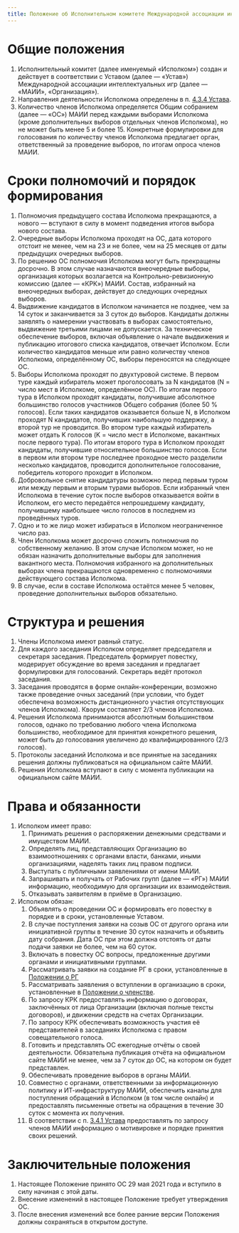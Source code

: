 ```yaml
---
title: Положение об Исполнительном комитете Международной ассоциации интеллектуальных игр
---
```


# Общие положения

1. Исполнительный комитет (далее именуемый «Исполком») создан и действует в
   соответствии с Уставом (далее — «Устав») Международной ассоциации
   интеллектуальных игр (далее — «МАИИ», «Организация»).
2. Направления деятельности Исполкома определены в п. [4.3.4 Устава](statute.ru.md#ref4_3_4).
3. Количество членов Исполкома определяется Общим собранием (далее — «ОС») МАИИ
   перед каждыми выборами Исполкома (кроме дополнительных выборов отдельных
   членов Исполкома), но не может быть менее 5 и более 15. Конкретные
   формулировки для голосования по количеству членов Исполкома предлагает орган,
   ответственный за проведение выборов, по итогам опроса членов МАИИ.
   
# Сроки полномочий и порядок формирования

1. Полномочия предыдущего состава Исполкома прекращаются, а нового — вступают в силу в момент подведения итогов выбора нового состава.
2. Очередные выборы Исполкома проходят на ОС, дата которого отстоит не менее, чем на 23 и не более, чем на 25 месяцев от даты предыдущих очередных выборов.
3. По решению ОС полномочия Исполкома могут быть прекращены досрочно. В этом случае назначаются внеочередные выборы, организация которых возлагается на Контрольно-ревизионную комиссию (далее — «КРК») МАИИ. Cостав, избранный на внеочередных выборах, действует до следующих очередных выборов.
4. Выдвижение кандидатов в Исполком начинается не позднее, чем за 14 суток и заканчивается за 3 суток до выборов. Кандидаты должны заявлять о намерении участвовать в выборах самостоятельно, выдвижение третьими лицами не допускается.  За техническое обеспечение выборов, включая объявление о начале выдвижения и публикацию итогового списка кандидатов, отвечает Исполком. Если количество кандидатов меньше или равно количеству членов Исполкома, определённому ОС, выборы переносятся на следующее ОС.
5. Выборы Исполкома проходят по двухтуровой системе. В первом туре каждый избиратель может проголосовать за N кандидатов (N = число мест в Исполкоме, определённое ОС). По итогам первого тура в Исполком проходят кандидаты, получившие абсолютное большинство голосов участников Общего собрания (более 50 % голосов). Если таких кандидатов оказывается больше N, в Исполком проходят N кандидатов, получивших наибольшую поддержку, а второй тур не проводится. Во втором туре каждый избиратель может отдать K голосов (K = число мест в Исполкоме, вакантных после первого тура). По итогам второго тура в Исполком проходят кандидаты, получившие относительное большинство голосов. Если в первом или втором туре последнее проходное место разделили несколько кандидатов, проводится дополнительное голосование, победитель которого проходит в Исполком.
6. Добровольное снятие кандидатуры возможно перед первым туром или между первым и вторым турами выборов. Если избранный член Исполкома в течение суток после выборов отказывается войти в Исполком, его место передаётся непрошедшему кандидату, получившему наибольшее число голосов в последнем из проведённых туров.
7. Одно и то же лицо может избираться в Исполком неограниченное число раз.
8. Член Исполкома может досрочно сложить полномочия по собственному желанию. В этом случае Исполком может, но не обязан назначить дополнительные выборы для заполнения вакантного места. Полномочия избранного на дополнительных выборах члена прекращаются одновременно с полномочиями действующего состава Исполкома.
9. В случае, если в составе Исполкома остаётся менее 5 человек, проведение дополнительных выборов обязательно.

# Структура и решения

1. Члены Исполкома имеют равный статус.
2. Для каждого заседания Исполком определяет председателя и секретаря заседания. Председатель формирует повестку, модерирует обсуждение во время заседания и предлагает формулировки для голосований. Секретарь ведёт протокол заседания.
3. Заседания проводятся в форме онлайн-конференции, возможно также проведение очных заседаний (при условии, что будет обеспечена возможность дистанционного участия отсутствующих членов Исполкома). Кворум составляет 2/3 членов Исполкома.
4. Решения Исполкома принимаются абсолютным большинством голосов, однако по требованию любого члена Исполкома большинство, необходимое для принятия конкретного решения, может быть до голосования увеличено до квалифицированного (2/3 голосов).
5. Протоколы заседаний Исполкома и все принятые на заседаниях решения должны публиковаться на официальном сайте МАИИ.
6. Решения Исполкома вступают в силу с момента публикации на официальном сайте МАИИ.

# Права и обязанности

1. Исполком имеет право:
    1. Принимать решения о распоряжении денежными средствами и имуществом МАИИ.
    2. Определять лиц, представляющих Организацию во взаимоотношениях с органами власти, банками, иными организациями, наделять таких лиц правом подписи.
    3. Выступать с публичными заявлениями от имени МАИИ.
    4. Запрашивать и получать от Рабочих групп (далее — «РГ») МАИИ информацию, необходимую для организации их взаимодействия.
    5. Отказывать заявителям в приёме в Организацию.
2. Исполком обязан:
    1. Объявлять о проведении ОС и формировать его повестку в порядке и в сроки, установленные Уставом.
    2. В случае поступления заявки на созыв ОС от другого органа или инициативной группы в течение 30 суток назначить и объявить дату собрания. Дата ОС при этом должна отстоять от даты подачи заявки не более, чем на 60 суток.
    3. Включать в повестку ОС вопросы, предложенные другими органами и  инициативными группами.
    4. Рассматривать заявки на создание РГ в сроки, установленные в [Положении о РГ](working-groups.ru.md)
    5. Рассматривать заявления о вступлении в организацию в сроки, установленные в [Положении о членстве](membership.ru.md).
    6. По запросу КРК предоставлять информацию о договорах, заключённых от лица Организации (включая полные тексты договоров), и движении средств на счетах Организации.
    7. По запросу КРК обеспечивать возможность участия её представителей в заседаниях Исполкома с правом совещательного голоса.
    8. Готовить и представлять ОС ежегодные отчёты о своей деятельности. Обязательна публикация отчёта на официальном сайте МАИИ не менее, чем за 7 суток до ОС, на котором он будет представлен.
    9. Обеспечивать проведение выборов в органы МАИИ.
    10. Совместно с органами, ответственными за информационную политику и ИТ-инфраструктуру МАИИ, обеспечить каналы для поступления обращений в Исполком (в том числе онлайн) и предоставлять письменные ответы на обращения в течение 30 суток с момента их получения.
    11. В соответствии с п. [3.4.1 Устава](statute.ru.md#ref3_4_1) предоставлять по запросу членов МАИИ информацию о мотивировке и порядке принятия своих решений.

# Заключительные положения

1. Настоящее Положение принято ОС 29 мая 2021 года и вступило в силу начиная с этой даты.
2. Внесение изменений в настоящее Положение требует утверждения ОС.
3. После внесения изменений все более ранние версии Положения должны сохраняться в открытом доступе.
